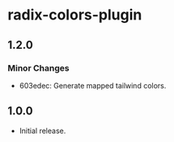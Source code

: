 # radix-colors-plugin

## 1.2.0

### Minor Changes

- 603edec: Generate mapped tailwind colors.

## 1.0.0

- Initial release.
